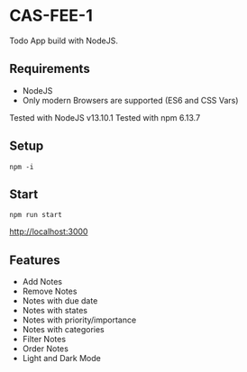 # CAS-FEE-1

Todo App build with NodeJS.

## Requirements

- NodeJS
- Only modern Browsers are supported (ES6 and CSS Vars)

Tested with NodeJS v13.10.1
Tested with npm 6.13.7

## Setup

`npm -i`

## Start

`npm run start`

[http://localhost:3000](http://localhost:3000)

## Features

- Add Notes
- Remove Notes
- Notes with due date
- Notes with states
- Notes with priority/importance
- Notes with categories
- Filter Notes
- Order Notes
- Light and Dark Mode
